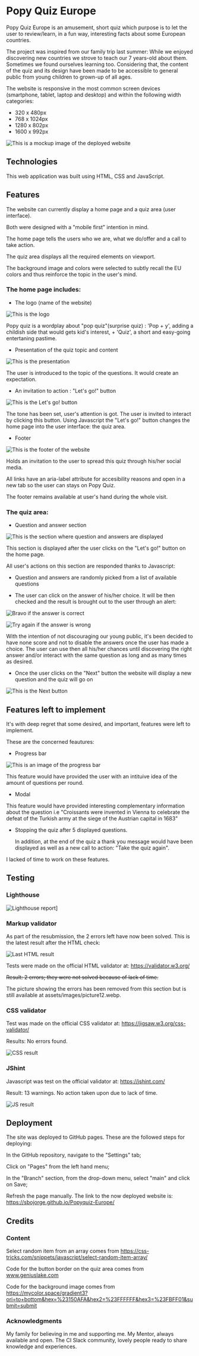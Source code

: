 # Popy Quiz Europe

Popy Quiz Europe is an amusement, short quiz which purpose is to let the user to review/learn, in a fun way, interesting facts about some European countries.

The project was inspired from our family trip last summer: While we enjoyed discovering new countries we strove to teach our 7 years-old about them. Sometimes we found ourselves learning too.
Considering that, the content of the quiz and its design have been made to be accessible to general public from young children to grown-up of all ages.

The website is responsive in the most common screen devices (smartphone, tablet, laptop and desktop) and within the following width categories:

* 320 x 480px
* 768 x 1024px
* 1280 x 802px
* 1600 x 992px

![This is a mockup image of the deployed website](/assets/images/picture1.webp)

## Technologies

This web application was built using HTML, CSS and JavaScript.

## Features

The website can currently display a home page and a quiz area (user interface).

Both were designed with a "mobile first" intention in mind.

The home page tells the users who we are, what we do/offer and a call to take action.

The quiz area displays all the required elements on viewport.

The background image and colors were selected to subtly recall the EU colors and thus reinforce the topic in the user's mind.

### The home page includes:

* The logo (name of the website)

![This is the logo](/assets/images/picture2.webp)

Popy quiz is a wordplay about "pop quiz"(surprise quiz) : 'Pop + y', adding a childish side that would gets kid's interest, + 'Quiz', a short and easy-going entertaning pastime.

* Presentation of the quiz topic and content

![This is the presentation](/assets/images/picture3.webp)

The user is introduced to the topic of the questions. It would create an expectation.

* An invitation to action : "Let's go!" button

![This is the Let's go! button](/assets/images/picture4.webp)

The tone has been set, user's attention is got. The user is invited to interact by clicking this button.
Using Javascript the "Let's go!" button changes the home page into the user interface: the quiz area.

* Footer

![This is the footer of the website](/assets/images/picture5.webp)

Holds an invitation to the user to spread this quiz through his/her social media.

All links have an aria-label attribute for accesibility reasons and open in a new tab so the user can stays on Popy Quiz.

The footer remains available at user's hand during the whole visit.

### The quiz area: 

* Question and answer section

![This is the section where question and answers are displayed](/assets/images/picture6.webp)

This section is displayed after the user clicks on the "Let's go!" button on the home page.

All user's actions on this section are responded thanks to Javascript: 

- Question and answers are randomly picked from a list of available questions

- The user can click on the answer of his/her choice. It will be then checked and the result is brought out to the user through an alert:

![Bravo if the answer is correct](/assets/images/picture7.webp)

![Try again if the answer is wrong](/assets/images/picture8.webp)

With the intention of not discouraging our young public, it's been decided to have none score and not to disable the answers once the user has made a choice. The user can use then all his/her chances until discovering the right answer and/or interact with the same question as long and as many times as desired.

- Once the user clicks on the "Next" button the website will display a new question and the quiz will go on

![This is the Next button](/assets/images/picture9.webp)

## Features left to implement

It's with deep regret that some desired, and important, features were left to implement.

These are the concerned feautures:

* Progress bar

![This is an image of the progress bar](/assets/images/picture10.webp)

This feature would have provided the user with an intituive idea of the amount of questions per round.

* Modal

This feature would have provided interesting complementary information about the question i.e "Croissants were invented in Vienna to celebrate the defeat of the Turkish army at the siege of the Austrian capital in 1683"

* Stopping the quiz after 5 displayed questions.

  In addition, at the end of the quiz a thank you message would have been displayed as well as a new call to action: "Take the quiz again".
  

I lacked of time to work on these features.

## Testing

### Lighthouse

![Lighthouse report](/assets/images/picture11.webp)]

### Markup validator

As part of the resubmission, the 2 errors left have now been solved. This is the latest result after the HTML check:

![Last HTML result](/assets/images/picture12_1.webp)

Tests were made on the official HTML validator at: https://validator.w3.org/

~~Result: 2 errors; they were not solved because of lack of time.~~

The picture showing the errors has been removed from this section but is still available at assets/images/picture12.webp.


### CSS validator

Test was made on the official CSS validator at: https://jigsaw.w3.org/css-validator/

Results: No errors found.

![CSS result](/assets/images/picture13.webp)

### JShint

Javascript was test on the official validator at: https://jshint.com/

Result: 13 warnings. No action taken upon due to lack of time.

![JS result](/assets/images/picture14.webp)

## Deployment

The site was deployed to GitHub pages. These are the followed steps for deploying:

In the GitHub repository, navigate to the "Settings" tab;

Click on "Pages" from the left hand menu;

In the "Branch" section, from the drop-down menu, select "main" and click on Save;

Refresh the page manually. The link to the now deployed website is: https://sbojorge.github.io/Popyquiz-Europe/

## Credits

### Content

Select random item from an array comes from https://css-tricks.com/snippets/javascript/select-random-item-array/

Code for the button border on the quiz area comes from www.geniuslake.com 

Code for the background image comes from  https://mycolor.space/gradient3?ori=to+bottom&hex=%23150AFA&hex2=%23FFFFFF&hex3=%23FBFF01&submit=submit

### Acknowledgments

My family for believing in me and supporting me. My Mentor, always available and open. The CI Slack community, lovely people ready to share knowledge and experiences.










